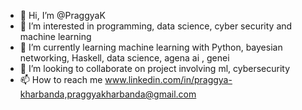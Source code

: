 - 👋 Hi, I’m @PraggyaK
- 👀 I’m interested in programming, data science, cyber security and machine learning 
- 🌱 I’m currently learning machine learning with Python, bayesian networking, Haskell, data science, agena ai , genei 
- 💞️ I’m looking to collaborate on project involving ml, cybersecurity 
- 📫 How to reach me www.linkedin.com/in/praggya-kharbanda,praggyakharbanda@gmail.com
  

<!---
PraggyaK/PraggyaK is a ✨ special ✨ repository because its `README.md` (this file) appears on your GitHub profile.
You can click the Preview link to take a look at your changes.
--->
